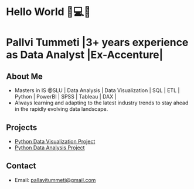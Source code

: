 # Hello World 👋💻🚀
# Pallvi Tummeti |3+ years experience as Data Analyst |Ex-Accenture| 


## About Me
- Masters in IS @SLU | Data Analysis | Data Visualization | SQL | ETL | Python | PowerBI | SPSS | Tableau | DAX |
- Always learning and adapting to the latest industry trends to stay ahead in the rapidly evolving data landscape.

## Projects
- [Python Data Visualization Project](https://github.com/PallaviTummeti/Python-Project)
- [Python Data Analysis Project](https://github.com/PallaviTummeti/Python_Data_Analysis_Project)

## Contact
- Email: [pallavitummeti@gmail.com](mailto:pallavi.tummeti@gmail.com)
